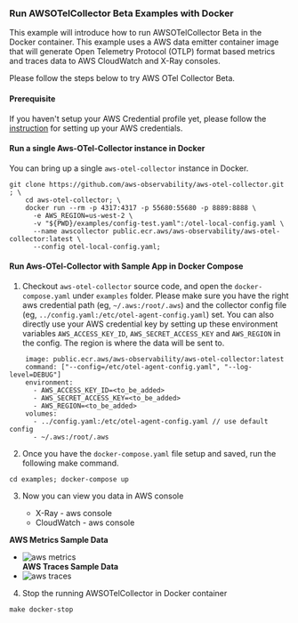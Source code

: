 ### Run AWSOTelCollector Beta Examples with Docker

This example will introduce how to run AWSOTelCollector Beta in the Docker container. This example uses a AWS data emitter container image that will generate Open Telemetry Protocol (OTLP) format based metrics and traces data to AWS CloudWatch and X-Ray consoles.  

Please follow the steps below to try AWS OTel Collector Beta.

#### Prerequisite

If you haven't setup your AWS Credential profile yet, please follow the [instruction](https://docs.aws.amazon.com/cli/latest/userguide/cli-configure-quickstart.html) for setting up your AWS credentials.

#### Run a single Aws-OTel-Collector instance in Docker
You can bring up a single `aws-otel-collector` instance in Docker.
```
git clone https://github.com/aws-observability/aws-otel-collector.git ; \
    cd aws-otel-collector; \
    docker run --rm -p 4317:4317 -p 55680:55680 -p 8889:8888 \
      -e AWS_REGION=us-west-2 \
      -v "${PWD}/examples/config-test.yaml":/otel-local-config.yaml \
      --name awscollector public.ecr.aws/aws-observability/aws-otel-collector:latest \
      --config otel-local-config.yaml;
```

#### Run Aws-OTel-Collector with Sample App in Docker Compose

1. Checkout `aws-otel-collector` source code, and open the ```docker-compose.yaml``` under ```examples``` folder.
Please make sure you have the right aws credential path (eg, `~/.aws:/root/.aws`) and the collector config file (eg, `../config.yaml:/etc/otel-agent-config.yaml`) set.
 You can also directly use your AWS credential key by setting up these environment variables ```AWS_ACCESS_KEY_ID```, ```AWS_SECRET_ACCESS_KEY``` and ```AWS_REGION``` in the config.
  The region is where the data will be sent to.
```# Agent aws-otel-collector:
    image: public.ecr.aws/aws-observability/aws-otel-collector:latest
    command: ["--config=/etc/otel-agent-config.yaml", "--log-level=DEBUG"]
    environment:
      - AWS_ACCESS_KEY_ID=<to_be_added>
      - AWS_SECRET_ACCESS_KEY=<to_be_added>
      - AWS_REGION=<to_be_added>
    volumes:
      - ../config.yaml:/etc/otel-agent-config.yaml // use default config
      - ~/.aws:/root/.aws
```
2. Once you have the ```docker-compose.yaml``` file setup and saved, run the following make command.
```
cd examples; docker-compose up 
```
3. Now you can view you data in AWS console

    * X-Ray - aws console
    * CloudWatch - aws console  
    
**AWS Metrics Sample Data**   
* ![aws metrics](../images/metrics_sample.png)  
**AWS Traces Sample Data**
* ![aws traces](../images/traces_sample.png)  

4. Stop the running AWSOTelCollector in Docker container
```
make docker-stop
```

